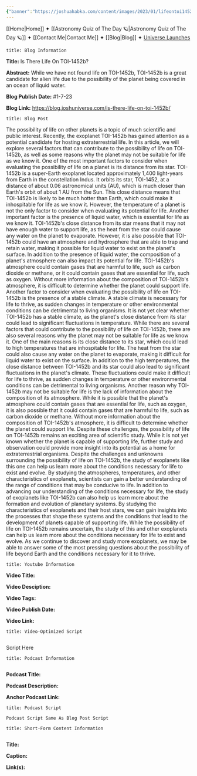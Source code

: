 ```yaml
---
{"banner":"https://joshuahabka.com/content/images/2023/01/lifeontoi1452b.png","banner_x":0.5,"dg-publish":true,"permalink":"/blog/is-there-life-on-toi-1452b/","dgPassFrontmatter":true,"noteIcon":"","created":"","updated":""}
---
```




<div class="transclusion internal-embed is-loaded"><div class="markdown-embed">



[[Home\|Home]] ✦ [[Astronomy Quiz of The Day 🪐\|Astronomy Quiz of The Day 🪐]] ✦ [[Contact Me\|Contact Me]] ✦ [[Blog\|Blog]] ✦ [Universe Launches](https://stardashusa.com/)


</div></div>


```ad-info
title: Blog Information
```

**Title:** Is There Life On TOI-1452b?

**Abstract:** While we have not found life on TOI-1452b, TOI-1452b is a great candidate for alien life due to the possibility of the planet being covered in an ocean of liquid water.

**Blog Publish Date:** #1-7-23

**Blog Link:** https://blog.joshuniverse.com/is-there-life-on-toi-1452b/

```ad-abstract
title: Blog Post
```

The possibility of life on other planets is a topic of much scientific and public interest. Recently, the exoplanet TOI-1452b has gained attention as a potential candidate for hosting extraterrestrial life. In this article, we will explore several factors that can contribute to the possibility of life on TOI-1452b, as well as some reasons why the planet may not be suitable for life as we know it.
One of the most important factors to consider when evaluating the possibility of life on a planet is its distance from its star. TOI-1452b is a super-Earth exoplanet located approximately 1,400 light-years from Earth in the constellation Indus. It orbits its star, TOI-1452, at a distance of about 0.06 astronomical units (AU), which is much closer than Earth's orbit of about 1 AU from the Sun. This close distance means that TOI-1452b is likely to be much hotter than Earth, which could make it inhospitable for life as we know it.
However, the temperature of a planet is not the only factor to consider when evaluating its potential for life. Another important factor is the presence of liquid water, which is essential for life as we know it. TOI-1452b's close distance from its star means that it may not have enough water to support life, as the heat from the star could cause any water on the planet to evaporate. However, it is also possible that TOI-1452b could have an atmosphere and hydrosphere that are able to trap and retain water, making it possible for liquid water to exist on the planet's surface.
In addition to the presence of liquid water, the composition of a planet's atmosphere can also impact its potential for life. TOI-1452b's atmosphere could contain gases that are harmful to life, such as carbon dioxide or methane, or it could contain gases that are essential for life, such as oxygen. Without more information about the composition of TOI-1452b's atmosphere, it is difficult to determine whether the planet could support life.
Another factor to consider when evaluating the possibility of life on TOI-1452b is the presence of a stable climate. A stable climate is necessary for life to thrive, as sudden changes in temperature or other environmental conditions can be detrimental to living organisms. It is not yet clear whether TOI-1452b has a stable climate, as the planet's close distance from its star could lead to significant fluctuations in temperature.
While there are several factors that could contribute to the possibility of life on TOI-1452b, there are also several reasons why the planet may not be suitable for life as we know it. One of the main reasons is its close distance to its star, which could lead to high temperatures that are inhospitable for life. The heat from the star could also cause any water on the planet to evaporate, making it difficult for liquid water to exist on the surface.
In addition to the high temperatures, the close distance between TOI-1452b and its star could also lead to significant fluctuations in the planet's climate. These fluctuations could make it difficult for life to thrive, as sudden changes in temperature or other environmental conditions can be detrimental to living organisms.
Another reason why TOI-1452b may not be suitable for life is the lack of information about the composition of its atmosphere. While it is possible that the planet's atmosphere could contain gases that are essential for life, such as oxygen, it is also possible that it could contain gases that are harmful to life, such as carbon dioxide or methane. Without more information about the composition of TOI-1452b's atmosphere, it is difficult to determine whether the planet could support life.
Despite these challenges, the possibility of life on TOI-1452b remains an exciting area of scientific study. While it is not yet known whether the planet is capable of supporting life, further study and observation could provide more insight into its potential as a home for extraterrestrial organisms.
Despite the challenges and unknowns surrounding the possibility of life on TOI-1452b, the study of exoplanets like this one can help us learn more about the conditions necessary for life to exist and evolve. By studying the atmospheres, temperatures, and other characteristics of exoplanets, scientists can gain a better understanding of the range of conditions that may be conducive to life.
In addition to advancing our understanding of the conditions necessary for life, the study of exoplanets like TOI-1452b can also help us learn more about the formation and evolution of planetary systems. By studying the characteristics of exoplanets and their host stars, we can gain insights into the processes that shape these systems and the conditions that lead to the development of planets capable of supporting life.
While the possibility of life on TOI-1452b remains uncertain, the study of this and other exoplanets can help us learn more about the conditions necessary for life to exist and evolve. As we continue to discover and study more exoplanets, we may be able to answer some of the most pressing questions about the possibility of life beyond Earth and the conditions necessary for it to thrive.

```ad-info
title: Youtube Information
```

**Video Title:**

**Video Desciption:**

**Video Tags:**

**Video Publish Date:**

**Video Link:**

```ad-abstract
title: Video-Optimized Script


```

Script Here

```ad-info
title: Podcast Information


```

**Podcast Title:**

**Podcast Description:**

**Anchor Podcast Link:**

```ad-info
title: Podcast Script

Podcast Script Same As Blog Post Script

```


```ad-info
title: Short-Form Content Information


```

**Title:**

**Caption:**

**Link(s):**

